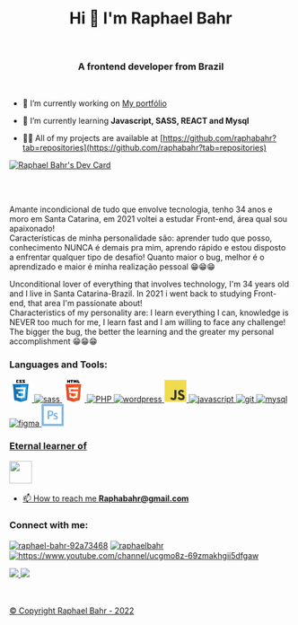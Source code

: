  
<h1 align="center">Hi 👋 I'm Raphael Bahr</h1>
</br>
<h3 align="center">A frontend developer from Brazil</h3>
</br>

- 🔭 I’m currently working on [My portfólio](https://endearing-arithmetic-cc8603.netlify.app/)

- 🌱 I’m currently learning **Javascript, SASS, REACT and Mysql**

- 👨‍💻 All of my projects are available at [https://github.com/raphabahr?tab=repositories](https://github.com/raphabahr?tab=repositories)


<a href="https://app.daily.dev/Lionbahr"><img src="https://api.daily.dev/devcards/24a31387c60e4136bfc0994a64523ee7.png?r=a6m" width="400" alt="Raphael Bahr's Dev Card"/></a>

          
</br>
</br>

Amante incondicional de tudo que envolve tecnologia, tenho 34 anos e moro em Santa Catarina, em 2021 voltei a estudar Front-end, área qual sou apaixonado!
</br>
Características de minha personalidade são: aprender tudo que posso, conhecimento NUNCA é demais pra mim, aprendo rápido e estou disposto a enfrentar qualquer tipo de desafio!
Quanto maior o bug, melhor é o aprendizado e maior é minha realização pessoal 😁😁😁         

Unconditional lover of everything that involves technology, I'm 34 years old and I live in Santa Catarina-Brazil. In 2021 i went back to studying Front-end, that area I'm passionate about!
</br>
Characteristics of my personality are: I learn everything I can, knowledge is NEVER too much for me, I learn fast and I am willing to face any challenge! The bigger the bug, the better the learning and the greater my personal accomplishment 😁😁😁         

<h3 align="left">Languages and Tools:</h3>
<p align="left"> <a href="https://www.w3schools.com/css/" target="_blank" rel="noreferrer"> 
<img src="https://raw.githubusercontent.com/devicons/devicon/master/icons/css3/css3-original-wordmark.svg" alt="css3" width="40" height="40"/> </a> <a href="https://www.figma.com/" target="_blank" rel="noreferrer"> 
<img src="https://www.vectorlogo.zone/logos/sass-lang/sass-lang-ar21.svg" alt="sass" width="40" height="40"/> </a> <a href="https://www.figma.com/" target="_blank" rel="noreferrer"> 
<img src="https://raw.githubusercontent.com/devicons/devicon/master/icons/html5/html5-original-wordmark.svg" alt="html5" width="40" height="40"/> </a> <a href="https://developer.mozilla.org/en-US/docs/Web/JavaScript" target="_blank" rel="noreferrer"> 
<img src="https://www.vectorlogo.zone/logos/php/php-horizontal.svg" alt="PHP" width="40" height="40"/> </a> <a href="https://git-scm.com/" target="_blank" rel="noreferrer">  
 <img src="https://www.vectorlogo.zone/logos/wordpress/wordpress-tile.svg" alt="wordpress" width="40" height="40"/> </a> <a href="https://git-scm.com/" target="_blank" rel="noreferrer">  
<img src="https://raw.githubusercontent.com/devicons/devicon/master/icons/javascript/javascript-original.svg" alt="javascript" width="40" height="40"/> </a> <a href="https://www.photoshop.com/en" target="_blank" rel="noreferrer">
<img src="https://www.vectorlogo.zone/logos/reactjs/reactjs-icon.svg" alt="javascript" width="40" height="40"/> </a> <a href="https://www.photoshop.com/en" target="_blank" rel="noreferrer" 
<img src="https://user-images.githubusercontent.com/93839553/191039702-f2e2c7c6-ac31-4531-9ac4-9cbd4a822104.png" alt="git" width="40" height="40"/> </a> <a href="https://www.w3.org/html/" target="_blank" rel="noreferrer">
<img src="https://www.vectorlogo.zone/logos/git-scm/git-scm-icon.svg" alt="git" width="40" height="40"/> </a> <a href="https://www.w3.org/html/" target="_blank" rel="noreferrer">  
 <img src="https://www.vectorlogo.zone/logos/mysql/mysql-icon.svg" alt="mysql" width="40" height="40"/> </a> <a href="https://www.w3.org/html/" target="_blank" rel="noreferrer"> 
<img src="https://www.vectorlogo.zone/logos/figma/figma-icon.svg" alt="figma" width="40" height="40"/> </a> <a href="https://git-scm.com/" target="_blank" rel="noreferrer">  
<img src="https://raw.githubusercontent.com/devicons/devicon/master/icons/photoshop/photoshop-line.svg" alt="photoshop" width="40" height="40"/> </a> <a href="https://reactjs.org/" target="_blank" rel="noreferrer"> 
 

</p>

### Eternal learner of 
<img  src="https://cdn.jsdelivr.net/gh/devicons/devicon/icons/javascript/javascript-original.svg" width="40" height="40"/>
          
- 📫 How to reach me **Raphabahr@gmail.com**

<h3 align="left">Connect with me:</h3>
<p align="left">
<a href="https://linkedin.com/in/raphael-bahr-92a73468" target="blank"><img align="center" src="https://raw.githubusercontent.com/rahuldkjain/github-profile-readme-generator/master/src/images/icons/Social/linked-in-alt.svg" alt="raphael-bahr-92a73468" height="30" width="40" /></a>
<a href="https://instagram.com/raphaelbahr" target="blank"><img align="center" src="https://raw.githubusercontent.com/rahuldkjain/github-profile-readme-generator/master/src/images/icons/Social/instagram.svg" alt="raphaelbahr" height="30" width="40" /></a>
<a href="https://www.youtube.com/channel/UCgMO8z-69ZmAkhGiI5dfgaw" target="blank"><img align="center"          src="https://raw.githubusercontent.com/rahuldkjain/github-profile-readme-generator/master/src/images/icons/Social/youtube.svg" alt="https://www.youtube.com/channel/ucgmo8z-69zmakhgii5dfgaw" height="30" width="40" /></a>


<div>
<a href="https://github.com/raphabahr">
<img height="180em" src="https://github-readme-stats.vercel.app/api/top-langs/?username=raphabahr&layout=compact&langs_count=7&theme=dracula"/>
<img height="180em" src="https://github-readme-stats.vercel.app/api?username=raphabahr&show_icons=true&theme=dracula&include_all_commits=true&count_private=true"/>
</div>

<br>  
          

          
<br>
      
  
 <p class="copyright">&copy; Copyright Raphael Bahr - 2022</p>
 


